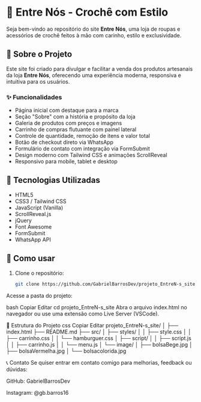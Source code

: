 # 🧶 Entre Nós - Crochê com Estilo

Seja bem-vindo ao repositório do site **Entre Nós**, uma loja de roupas e acessórios de crochê feitos à mão com carinho, estilo e exclusividade.

## 💜 Sobre o Projeto

Este site foi criado para divulgar e facilitar a venda dos produtos artesanais da loja **Entre Nós**, oferecendo uma experiência moderna, responsiva e intuitiva para os usuários.

### ✨ Funcionalidades

- Página inicial com destaque para a marca
- Seção "Sobre" com a história e propósito da loja
- Galeria de produtos com preços e imagens
- Carrinho de compras flutuante com painel lateral
- Controle de quantidade, remoção de itens e valor total
- Botão de checkout direto via WhatsApp
- Formulário de contato com integração via FormSubmit
- Design moderno com Tailwind CSS e animações ScrollReveal
- Responsivo para mobile, tablet e desktop

## 🚀 Tecnologias Utilizadas

- HTML5
- CSS3 / Tailwind CSS
- JavaScript (Vanilla)
- ScrollReveal.js
- jQuery
- Font Awesome
- FormSubmit
- WhatsApp API

## 🛒 Como usar

1. Clone o repositório:
   ```bash
   git clone https://github.com/GabrielBarrosDev/projeto_EntreN-s_site.git
Acesse a pasta do projeto:

bash
Copiar
Editar
cd projeto_EntreN-s_site
Abra o arquivo index.html no navegador ou use uma extensão como Live Server (VSCode).


📂 Estrutura do Projeto
css
Copiar
Editar
projeto_EntreN-s_site/
│
├── index.html
├── README.md
├── src/
│   ├── styles/
│   │   ├── style.css
│   │   ├── carrinho.css
│   │   └── hamburguer.css
│   ├── script/
│   │   ├── script.js
│   │   ├── carrinho.js
│   │   └── menu.js
│   └── image/
│       ├── bolsaBege.jpg
│       ├── bolsaVermelha.jpg
│       └── bolsacolorida.jpg

📞 Contato
Se quiser entrar em contato comigo para melhorias, feedback ou dúvidas:

GitHub: GabrielBarrosDev

Instagram: @gb.barros16

